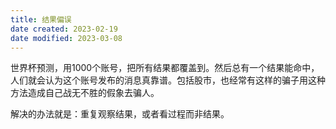 ```yaml
---
title: 结果偏误
date created: 2023-02-19
date modified: 2023-03-08
---
```


世界杯预测，用1000个账号，把所有结果都覆盖到。然后总有一个结果能命中，人们就会认为这个账号发布的消息真靠谱。包括股市，也经常有这样的骗子用这种方法造成自己战无不胜的假象去骗人。

解决的办法就是：重复观察结果，或者看过程而非结果。
